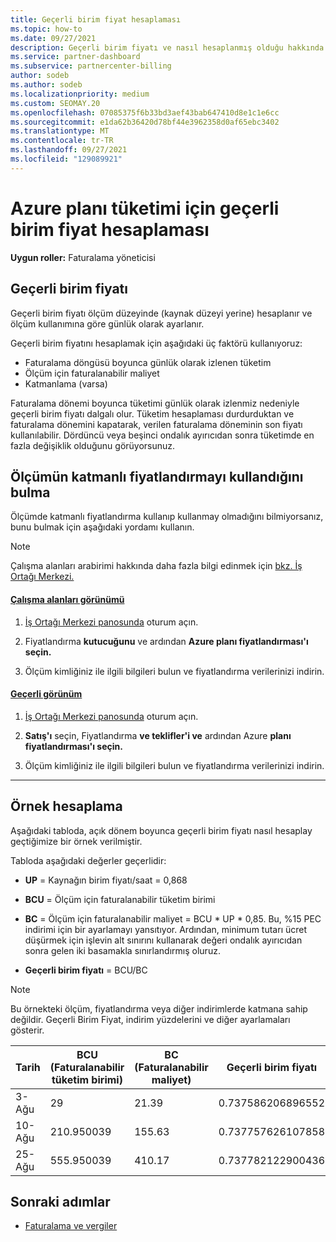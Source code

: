 ```yaml
---
title: Geçerli birim fiyat hesaplaması
ms.topic: how-to
ms.date: 09/27/2021
description: Geçerli birim fiyatı ve nasıl hesaplanmış olduğu hakkında bilgi edinmek. Bu makalede ayrıca bir örnek hesaplama da yer alanmıştır.
ms.service: partner-dashboard
ms.subservice: partnercenter-billing
author: sodeb
ms.author: sodeb
ms.localizationpriority: medium
ms.custom: SEOMAY.20
ms.openlocfilehash: 07085375f6b33bd3aef43bab647410d8e1c1e6cc
ms.sourcegitcommit: e1da62b36420d78bf44e3962358d0af65ebc3402
ms.translationtype: MT
ms.contentlocale: tr-TR
ms.lasthandoff: 09/27/2021
ms.locfileid: "129089921"
---
```

# <a name="effective-unit-price-calculation-for-azure-plan-consumption"></a>Azure planı tüketimi için geçerli birim fiyat hesaplaması

**Uygun roller:** Faturalama yöneticisi

## <a name="the-effective-unit-price"></a>Geçerli birim fiyatı

Geçerli birim fiyatı ölçüm düzeyinde (kaynak düzeyi yerine) hesaplanır ve ölçüm kullanımına göre günlük olarak ayarlanır.

Geçerli birim fiyatını hesaplamak için aşağıdaki üç faktörü kullanıyoruz:

- Faturalama döngüsü boyunca günlük olarak izlenen tüketim
- Ölçüm için faturalanabilir maliyet
- Katmanlama (varsa)

Faturalama dönemi boyunca tüketimi günlük olarak izlenmiz nedeniyle geçerli birim fiyatı dalgalı olur. Tüketim hesaplaması durdurduktan ve faturalama dönemini kapatarak, verilen faturalama döneminin son fiyatı kullanılabilir. Dördüncü veya beşinci ondalık ayırıcıdan sonra tüketimde en fazla değişiklik olduğunu görüyorsunuz.

## <a name="find-out-whether-your-meter-uses-tiered-pricing"></a>Ölçümün katmanlı fiyatlandırmayı kullandığını bulma

Ölçümde katmanlı fiyatlandırma kullanıp kullanmay olmadığını bilmiyorsanız, bunu bulmak için aşağıdaki yordamı kullanın.

> [!NOTE]
> Çalışma alanları arabirimi hakkında daha fazla bilgi edinmek için [bkz. İş Ortağı Merkezi.](get-around-partner-center.md#turn-workspaces-on-and-off)

#### <a name="workspaces-view"></a>[Çalışma alanları görünümü](#tab/workspaces-view)

1. [İş Ortağı Merkezi panosunda](https://partner.microsoft.com/dashboard/) oturum açın.

2. Fiyatlandırma **kutucuğunu** ve ardından **Azure planı fiyatlandırması'ı seçin.**

3. Ölçüm kimliğiniz ile ilgili bilgileri bulun ve fiyatlandırma verilerinizi indirin.

#### <a name="current-view"></a>[Geçerli görünüm](#tab/current-view)

1. [İş Ortağı Merkezi panosunda](https://partner.microsoft.com/dashboard/) oturum açın.

2. **Satış'ı** seçin, Fiyatlandırma **ve teklifler'i ve** ardından Azure **planı fiyatlandırması'ı seçin.**

3. Ölçüm kimliğiniz ile ilgili bilgileri bulun ve fiyatlandırma verilerinizi indirin.

* * *

## <a name="sample-calculation"></a>Örnek hesaplama

Aşağıdaki tabloda, açık dönem boyunca geçerli birim fiyatı nasıl hesaplay geçtiğimize bir örnek verilmiştir.

Tabloda aşağıdaki değerler geçerlidir: 

- **UP** = Kaynağın birim fiyatı/saat = 0,868

- **BCU** = Ölçüm için faturalanabilir tüketim birimi

- **BC** = Ölçüm için faturalanabilir maliyet = BCU * UP * 0,85. Bu, %15 PEC indirimi için bir ayarlamayı yansıtıyor. Ardından, minimum tutarı ücret düşürmek için işlevin alt sınırını kullanarak değeri ondalık ayırıcıdan sonra gelen iki basamakla sınırlandırmış oluruz. 

- **Geçerli birim fiyatı** = BCU/BC

> [!NOTE]
> Bu örnekteki ölçüm, fiyatlandırma veya diğer indirimlerde katmana sahip değildir. Geçerli Birim Fiyat, indirim yüzdelerini ve diğer ayarlamaları gösterir.

| Tarih | BCU (Faturalanabilir tüketim birimi) | BC (Faturalanabilir maliyet) | Geçerli birim fiyatı |
| ------ | ----------- | ----------- | ----------- |  
| 3-Ağu | 29 | 21.39 | 0.737586206896552 |
| 10-Ağu | 210.950039 | 155.63 | 0.737757626107858 |
| 25-Ağu | 555.950039 | 410.17 | 0.737782122900436 |

## <a name="next-steps"></a>Sonraki adımlar

- [Faturalama ve vergiler](billing.md)
